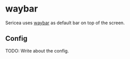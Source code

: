 # waybar

Sericea uses [waybar](#) as default bar on top of the screen.

## Config

TODO: Write about the config.
